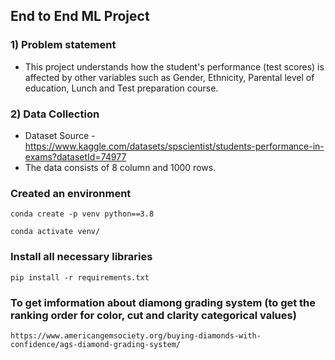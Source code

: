 ## End to End ML Project

### 1) Problem statement
- This project understands how the student's performance (test scores) is affected by other variables such as Gender, Ethnicity, Parental level of education, Lunch and Test preparation course.


### 2) Data Collection
- Dataset Source - https://www.kaggle.com/datasets/spscientist/students-performance-in-exams?datasetId=74977
- The data consists of 8 column and 1000 rows.


### Created an environment

```
conda create -p venv python==3.8

conda activate venv/
```

### Install all necessary libraries
```
pip install -r requirements.txt
```

### To get imformation about diamong grading system (to get the ranking order for color, cut and clarity categorical values)
```
https://www.americangemsociety.org/buying-diamonds-with-confidence/ags-diamond-grading-system/
```
